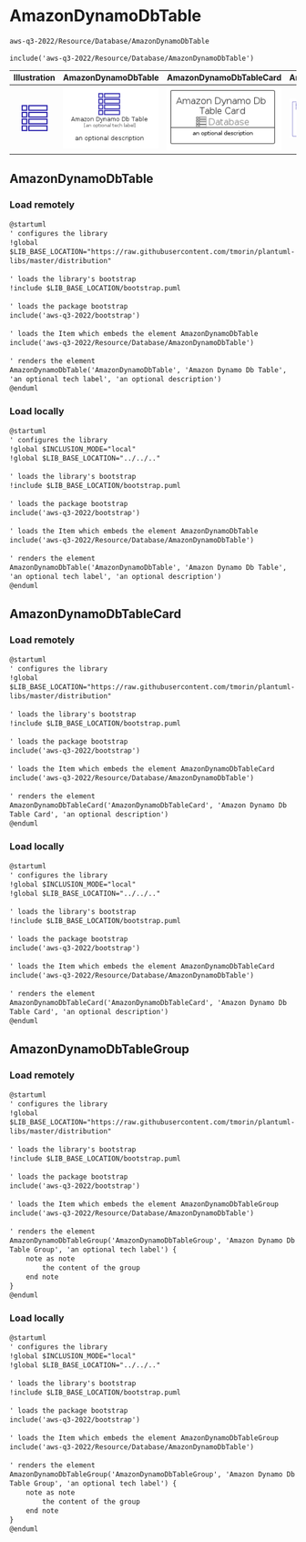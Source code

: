 # AmazonDynamoDbTable


```text
aws-q3-2022/Resource/Database/AmazonDynamoDbTable
```

```text
include('aws-q3-2022/Resource/Database/AmazonDynamoDbTable')
```



| Illustration | AmazonDynamoDbTable | AmazonDynamoDbTableCard | AmazonDynamoDbTableGroup |
| :---: | :---: | :---: | :---: |
| ![illustration for Illustration](../../../aws-q3-2022/Resource/Database/AmazonDynamoDbTable.png) | ![illustration for AmazonDynamoDbTable](../../../aws-q3-2022/Resource/Database/AmazonDynamoDbTable.Local.png) | ![illustration for AmazonDynamoDbTableCard](../../../aws-q3-2022/Resource/Database/AmazonDynamoDbTableCard.Local.png) | ![illustration for AmazonDynamoDbTableGroup](../../../aws-q3-2022/Resource/Database/AmazonDynamoDbTableGroup.Local.png) |




## AmazonDynamoDbTable

### Load remotely
```plantuml
@startuml
' configures the library
!global $LIB_BASE_LOCATION="https://raw.githubusercontent.com/tmorin/plantuml-libs/master/distribution"

' loads the library's bootstrap
!include $LIB_BASE_LOCATION/bootstrap.puml

' loads the package bootstrap
include('aws-q3-2022/bootstrap')

' loads the Item which embeds the element AmazonDynamoDbTable
include('aws-q3-2022/Resource/Database/AmazonDynamoDbTable')

' renders the element
AmazonDynamoDbTable('AmazonDynamoDbTable', 'Amazon Dynamo Db Table', 'an optional tech label', 'an optional description')
@enduml
```

### Load locally
```plantuml
@startuml
' configures the library
!global $INCLUSION_MODE="local"
!global $LIB_BASE_LOCATION="../../.."

' loads the library's bootstrap
!include $LIB_BASE_LOCATION/bootstrap.puml

' loads the package bootstrap
include('aws-q3-2022/bootstrap')

' loads the Item which embeds the element AmazonDynamoDbTable
include('aws-q3-2022/Resource/Database/AmazonDynamoDbTable')

' renders the element
AmazonDynamoDbTable('AmazonDynamoDbTable', 'Amazon Dynamo Db Table', 'an optional tech label', 'an optional description')
@enduml
```

## AmazonDynamoDbTableCard

### Load remotely
```plantuml
@startuml
' configures the library
!global $LIB_BASE_LOCATION="https://raw.githubusercontent.com/tmorin/plantuml-libs/master/distribution"

' loads the library's bootstrap
!include $LIB_BASE_LOCATION/bootstrap.puml

' loads the package bootstrap
include('aws-q3-2022/bootstrap')

' loads the Item which embeds the element AmazonDynamoDbTableCard
include('aws-q3-2022/Resource/Database/AmazonDynamoDbTable')

' renders the element
AmazonDynamoDbTableCard('AmazonDynamoDbTableCard', 'Amazon Dynamo Db Table Card', 'an optional description')
@enduml
```

### Load locally
```plantuml
@startuml
' configures the library
!global $INCLUSION_MODE="local"
!global $LIB_BASE_LOCATION="../../.."

' loads the library's bootstrap
!include $LIB_BASE_LOCATION/bootstrap.puml

' loads the package bootstrap
include('aws-q3-2022/bootstrap')

' loads the Item which embeds the element AmazonDynamoDbTableCard
include('aws-q3-2022/Resource/Database/AmazonDynamoDbTable')

' renders the element
AmazonDynamoDbTableCard('AmazonDynamoDbTableCard', 'Amazon Dynamo Db Table Card', 'an optional description')
@enduml
```

## AmazonDynamoDbTableGroup

### Load remotely
```plantuml
@startuml
' configures the library
!global $LIB_BASE_LOCATION="https://raw.githubusercontent.com/tmorin/plantuml-libs/master/distribution"

' loads the library's bootstrap
!include $LIB_BASE_LOCATION/bootstrap.puml

' loads the package bootstrap
include('aws-q3-2022/bootstrap')

' loads the Item which embeds the element AmazonDynamoDbTableGroup
include('aws-q3-2022/Resource/Database/AmazonDynamoDbTable')

' renders the element
AmazonDynamoDbTableGroup('AmazonDynamoDbTableGroup', 'Amazon Dynamo Db Table Group', 'an optional tech label') {
    note as note
        the content of the group
    end note
}
@enduml
```

### Load locally
```plantuml
@startuml
' configures the library
!global $INCLUSION_MODE="local"
!global $LIB_BASE_LOCATION="../../.."

' loads the library's bootstrap
!include $LIB_BASE_LOCATION/bootstrap.puml

' loads the package bootstrap
include('aws-q3-2022/bootstrap')

' loads the Item which embeds the element AmazonDynamoDbTableGroup
include('aws-q3-2022/Resource/Database/AmazonDynamoDbTable')

' renders the element
AmazonDynamoDbTableGroup('AmazonDynamoDbTableGroup', 'Amazon Dynamo Db Table Group', 'an optional tech label') {
    note as note
        the content of the group
    end note
}
@enduml
```

